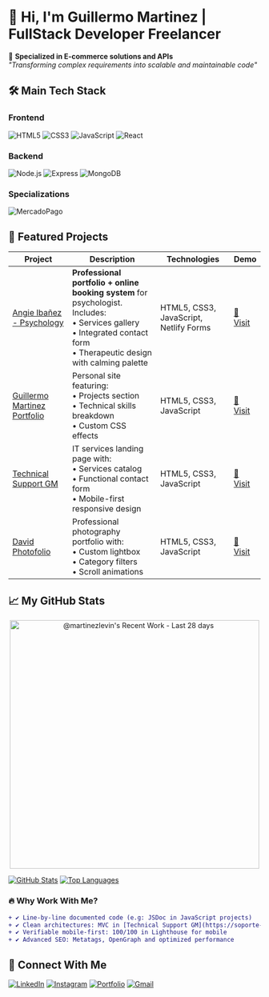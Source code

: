 # 👋 Hi, I'm Guillermo Martinez | FullStack Developer Freelancer

🚀 **Specialized in E-commerce solutions and APIs**  
*"Transforming complex requirements into scalable and maintainable code"*

## 🛠️ Main Tech Stack

### Frontend
![HTML5](https://img.shields.io/badge/HTML5-E34F26?style=for-the-badge&logo=html5&logoColor=white)
![CSS3](https://img.shields.io/badge/CSS3-1572B6?style=for-the-badge&logo=css3&logoColor=white)
![JavaScript](https://img.shields.io/badge/JavaScript-F7DF1E?style=for-the-badge&logo=javascript&logoColor=black)
![React](https://img.shields.io/badge/React-20232A?style=for-the-badge&logo=react&logoColor=61DAFB)

### Backend
![Node.js](https://img.shields.io/badge/Node.js-339933?style=for-the-badge&logo=nodedotjs&logoColor=white)
![Express](https://img.shields.io/badge/Express.js-000000?style=for-the-badge&logo=express&logoColor=white)
![MongoDB](https://img.shields.io/badge/MongoDB-4EA94B?style=for-the-badge&logo=mongodb&logoColor=white)

### Specializations
![MercadoPago](https://img.shields.io/badge/MercadoPago-00B1EA?style=for-the-badge&logo=mercadopago&logoColor=white)

## 💼 Featured Projects

| Project | Description | Technologies | Demo |
|---------|-------------|--------------|------|
| [Angie Ibañez - Psychology](https://angie-ibanez.netlify.app/) | **Professional portfolio + online booking system** for psychologist. Includes:<br>• Services gallery<br>• Integrated contact form<br>• Therapeutic design with calming palette | HTML5, CSS3, JavaScript, Netlify Forms | [🔗 Visit](https://angie-ibanez.netlify.app/) |
| [Guillermo Martinez Portfolio](https://portfolio-guillermo-martinez.netlify.app/) | Personal site featuring:<br>• Projects section<br>• Technical skills breakdown<br>• Custom CSS effects | HTML5, CSS3, JavaScript | [🔗 Visit](https://portfolio-guillermo-martinez.netlify.app/) |
| [Technical Support GM](https://soporte-tecnico-gm.netlify.app/) | IT services landing page with:<br>• Services catalog<br>• Functional contact form<br>• Mobile-first responsive design | HTML5, CSS3, JavaScript | [🔗 Visit](https://soporte-tecnico-gm.netlify.app/) |
| [David Photofolio](https://david-photofolio.netlify.app/) | Professional photography portfolio with:<br>• Custom lightbox<br>• Category filters<br>• Scroll animations | HTML5, CSS3, JavaScript | [🔗 Visit](https://david-photofolio.netlify.app/) |

## 📈 My GitHub Stats
<!-- Copy-paste in your Readme.md file -->

<a href="https://next.ossinsight.io/widgets/official/compose-currently-working-on?user_id=110195029&activity_type=all" target="_blank" style="display: block" align="center">
  <picture>
    <source media="(prefers-color-scheme: dark)" srcset="https://next.ossinsight.io/widgets/official/compose-currently-working-on/thumbnail.png?user_id=110195029&activity_type=all&image_size=auto&color_scheme=dark" width="497.5" height="auto">
    <img alt="@martinezlevin's Recent Work - Last 28 days" src="https://next.ossinsight.io/widgets/official/compose-currently-working-on/thumbnail.png?user_id=110195029&activity_type=all&image_size=auto&color_scheme=light" width="497.5" height="auto">
  </picture>
</a>

<!-- Made with [OSS Insight](https://ossinsight.io/) -->
[![GitHub Stats](https://github-readme-stats.vercel.app/api?username=martinezlevin&show_icons=true&theme=radical&hide_title=true)](https://github.com/martinezlevin)
[![Top Languages](https://github-readme-stats.vercel.app/api/top-langs/?username=martinezlevin&layout=compact&theme=radical&hide_border=true)](https://github.com/martinezlevin)

### 🔥 Why Work With Me?

```diff
+ ✔️ Line-by-line documented code (e.g: JSDoc in JavaScript projects)
+ ✔️ Clean architectures: MVC in [Technical Support GM](https://soporte-tecnico-gm.netlify.app/)
+ ✔️ Verifiable mobile-first: 100/100 in Lighthouse for mobile
+ ✔️ Advanced SEO: Metatags, OpenGraph and optimized performance
```
## 🌟 Connect With Me

[![LinkedIn](https://img.shields.io/badge/LinkedIn-0077B5?style=for-the-badge&logo=linkedin&logoColor=white)](https://www.linkedin.com/in/martinezlevin/)
[![Instagram](https://img.shields.io/badge/Instagram-E4405F?style=for-the-badge&logo=instagram&logoColor=white)](https://www.instagram.com/guillemartinezlevin/)
[![Portfolio](https://img.shields.io/badge/Portfolio-FF5722?style=for-the-badge&logo=google-chrome&logoColor=white)](https://portfolio-guillermo-martinez.netlify.app/)
[![Gmail](https://img.shields.io/badge/Gmail-D14836?style=for-the-badge&logo=gmail&logoColor=white)](mailto:gdmlevin@gmail.com)
